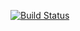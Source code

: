 [![Build Status](https://travis-ci.org/sohe3409/mvc-course-framework.svg?branch=master)](https://travis-ci.org/sohe3409/mvc-course-framework)
